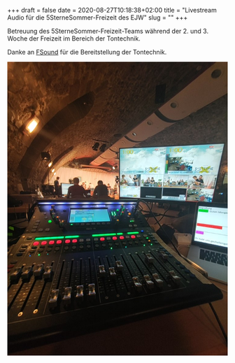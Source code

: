 +++
draft = false
date = 2020-08-27T10:18:38+02:00
title = "Livestream Audio für die 5SterneSommer-Freizeit des EJW"
slug = ""
+++

Betreuung des 5SterneSommer-Freizeit-Teams während der 2. und 3. Woche der Freizeit im Bereich der Tontechnik.

Danke an [FSound](https://fsound.de) für die Bereitstellung der Tontechnik.

![IMG_20200820_095913](/static/IMG_20200820_095913.png)
